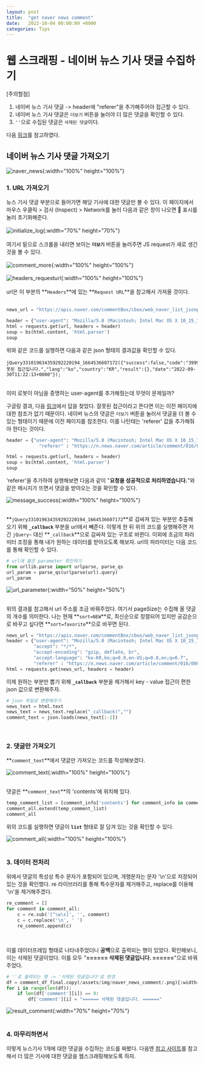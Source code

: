 ```yaml
---
layout: post
title:  "get naver news comment"
date:   2022-10-04 00:00:09 +0900
categories: Tips
---
```

# 웹 스크래핑 - 네이버 뉴스 기사 댓글 수집하기

[주의할점]
1. 네이버 뉴스 기사 댓글 -> header에 "referer"을 추가해주어야 접근할 수 있다.
2. 네이버 뉴스 기사 댓글은 `더보기` 버튼을 눌러야 더 많은 댓글을 확인할 수 있다.
3. `''`으로 수집된 댓글은 `삭제된 댓글`이다.


다음 [링크](https://hoonzi-text.tistory.com/4)를 참고하였다.

## 네이버 뉴스 기사 댓글 가져오기
![naver_news](/assets/img/naver_news_comment/naver_news.png){:width="100%" height="100%"}

### 1. URL 가져오기
뉴스 기사 댓글 부분으로 들어가면 해당 기사에 대한 댓글만 볼 수 있다. 이 페이지에서 마우스 우클릭 > 검사 (Inspect) > Network를 눌러 다음과 같은 창이 나오면 🚫 표시를 눌러 초기화해준다. <br/><br/>
![initialize_log](/assets/img/naver_news_comment/initialize_log.png){:width="70%" height="70%"} <br/><br/>
여기서 밑으로 스크롤을 내리면 보이는 **`더보기`** 버튼을 눌러주면 JS request가 새로 생긴 것을 볼 수 있다.<br/><br/>
![comment_more](/assets/img/naver_news_comment/comment_more.png){:width="100%" height="100%"} <br/><br/>
![headers_requesturl](/assets/img/naver_news_comment/headers_requesturl.png){:width="100%" height="100%"} <br/><br/>
url은 이 부분의 **`Headers`**에 있는 **`Request URL`**을 참고해서 가져올 것이다. <br/> <br/>



```python
news_url = "https://apis.naver.com/commentBox/cbox/web_naver_list_jsonp.json?ticket=news&templateId=default_it&pool=cbox5&_cv=20220927151452&_callback=jQuery331019634359292220194_1664536607172&lang=ko&country=KR&objectId=news016%2C0002042395&categoryId=&pageSize=20&indexSize=10&groupId=&listType=OBJECT&pageType=more&page=2&currentPage=1&refresh=false&sort=NEW&current=769851649379270841&prev=770466116173561900&moreParam.direction=next&moreParam.prev=05uqbfzh04gfg&moreParam.next=05uk9mtbnv5ix&followSize=100&includeAllStatus=true&_=1664536607175"

header = {"user-agent": "Mozilla/5.0 (Macintosh; Intel Mac OS X 10_15_7) AppleWebKit/537.36 (KHTML, like Gecko) Chrome/105.0.0.0 Safari/537.36"}
html = requests.get(url, headers = header)
soup = bs(html.content, 'html.parser')
soup
```

위와 같은 코드를 실행하면 다음과 같은 json 형태의 결과값을 확인할 수 있다. 

```
jQuery331019634359292220194_1664536607172({"success":false,"code":"3999","message":"잘못된 접근입니다.","lang":"ko","country":"KR","result":{},"date":"2022-09-30T11:22:13+0000"});
```
<br/>
이미 로봇이 아님을 증명하는 user-agent를 추가해줬는데 무엇이 문제일까? 

구글링 결과, 다음 [링크](https://m.blog.naver.com/PostView.nhn?blogId=codingspecialist&logNo=221336552535&categoryNo=100&proxyReferer=https:%2F%2Fwww.google.com%2F)에서 답을 찾았다. 
잘못된 접근이라고 뜬다면 이는 이전 페이지에 대한 참조가 없기 때문이다. 네이버 뉴스의 댓글은 `더보기` 버튼을 눌러서 댓글을 더 볼 수 있는 형태이기 때문에 이전 페이지를 참조한다. 이를 나탄태는 'referer' 값을 추가해줘야 한다는 것이다. <br/>

```python
header = {"user-agent": "Mozilla/5.0 (Macintosh; Intel Mac OS X 10_15_7) AppleWebKit/537.36 (KHTML, like Gecko) Chrome/105.0.0.0 Safari/537.36",
            "referer" : "https://n.news.naver.com/article/comment/016/0002042395"}

html = requests.get(url, headers = header)
soup = bs(html.content, 'html.parser')
soup
```
'referer'을 추가하여 실행해보면 다음과 같이 "**요청을 성공적으로 처리하였습니다.**"와 같은 메시지가 뜨면서 댓글을 받아오는 것을 확인할 수 있다. <br/>


![message_success](/assets/img/naver_news_comment/message_success.png){:width="100%" height="100%"} <br/><br/>


**`jQuery331019634359292220194_1664536607172`**로 감싸져 있는 부분만 추출해오기 위해 **`_callback`** 부분을 url에서 빼준다. 이렇게 한 뒤 위의 코드를 실행해주면 저 긴 `jQuery~` 대신 **`_callback`**으로 감싸져 있는 구조로 바뀐다. 이외에 조금의 파라미터 조정을 통해 내가 원하는 데이터를 받아오도록 해보자. url의 파라미터는 다음 코드를 통해 확인할 수 있다. 
```python
# url에 붙은 parameter 확인하기
from urllib.parse import urlparse, parse_qs
url_param = parse_qs(urlparse(url).query)
url_param
```
![url_parameter](/assets/img/naver_news_comment/url_parameter.png){:width="50%" height="50%"} <br/><br/>

위의 결과를 참고해서 url 주소를 조금 바꿔주었다. 여기서 pageSize는 수집해 올 댓글의 개수를 의미한다. 나는 현재 **`sort=NEW`**로, 최신순으로 정렬되어 있지만 공감순으로 바꾸고 싶다면 **`sort=favorite`**으로 바꾸면 된다.
```python
news_url = "https://apis.naver.com/commentBox/cbox/web_naver_list_jsonp.json?ticket=news&templateId=default_it&pool=cbox5&_cv=20220927151452&lang=ko&country=KR&objectId=news016,0002042395&pageSize=100&indexSize=10&listType=OBJECT&pageType=more&page=1&refresh=false&sort=NEW&current=769851649379270841&prev=770466116173561900&moreParam.direction=next&moreParam.prev=05uqbfzh04gfg&moreParam.next=05uk9mtbnv5ix&followSize=100&includeAllStatus=true&_=1664536607175"
header = {"user-agent": "Mozilla/5.0 (Macintosh; Intel Mac OS X 10_15_7) AppleWebKit/537.36 (KHTML, like Gecko) Chrome/105.0.0.0 Safari/537.36",
          "accept": "*/*",
          "accept-encoding": "gzip, deflate, br",
          "accept-language": "ko-KR,ko;q=0.9,en-US;q=0.8,en;q=0.7",
          "referer" : "https://n.news.naver.com/article/comment/016/0002042395"}
html = requests.get(news_url, headers = header)
```

이제 원하는 부분만 뽑기 위해 **`_callback`** 부분을 제거해서 key - value 접근이 편한 json 값으로 변환해주자. 
```python
# json 파일로 변환해주기
news_text = html.text
news_text = news_text.replace("_callback(","")
comment_text = json.loads(news_text[:-2])
```
<br/>

### 2. 댓글만 가져오기
**`comment_text`**에서 댓글만 가져오는 코드를 작성해보겠다.<br/>

![comment_text](/assets/img/naver_news_comment/comment_text.png){:width="100%" height="100%"} <br/><br/>


댓글은 **`comment_text`**의 'contents'에 위치해 있다.
```python
temp_comment_list = [comment_info['contents'] for comment_info in comment_text['result']['commentList']]
comment_all.extend(temp_comment_list)
comment_all
```
위의 코드를 실행하면 댓글이 **`list`** 형태로 잘 담겨 있는 것을 확인할 수 있다. <br/>

![comment_all](/assets/img/naver_news_comment/comment_all.png){:width="100%" height="100%"} <br/><br/>

### 3. 데이터 전처리

위에서 댓글의 특성상 특수 문자가 포함되어 있으며, 개행문자는 문자 '\n'으로 저장되어 있는 것을 확인했다. re 라이브러리를 통해 특수문자를 제거해주고, replace를 이용해 '\n'을 제거해주겠다.
```python
re_comment = []
for comment in comment_all:
    c = re.sub('[^\w\s]', '', comment)
    c = c.replace('\n', ' ')
    re_comment.append(c)
```
<br/>

이를 데이터프레임 형태로 나타내주었더니 **공백**으로 출력되는 행이 있었다. 확인해보니, 이는 삭제된 댓글이었다. 이를 모두 "**====== 삭제된 댓글입니다. ======**"으로 바꿔주었다. 
```python
# ''로 출력되는 행 -> '삭제된 댓글입니다'로 변경
df = comment_df_final.copy(/assets/img/naver_news_comment/.png){:width="100%" height="100%"}
for i in range(len(df)):
    if len(df['comment'][i]) == 0:
        df['comment'][i] = "====== 삭제된 댓글입니다. ======"
```
![result_comment](/assets/img/naver_news_comment/result_comment.png){:width="70%" height="70%"} <br/><br/>


### 4. 마무리하면서
이렇게 뉴스기사 1개에 대한 댓글을 수집하는 코드를 짜봤다. 다음엔 [참고 사이트](https://hoonzi-text.tistory.com/4)를 참고해서 더 많은 기사에 대한 댓글을 웹스크래핑해보도록 하자.